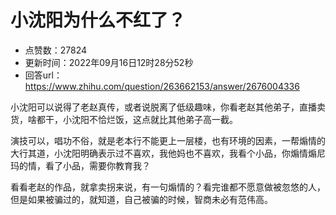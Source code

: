 # 小沈阳为什么不红了？
- 点赞数：27824
- 更新时间：2022年09月16日12时28分52秒
- 回答url：https://www.zhihu.com/question/263662153/answer/2676004336
<body>
 <p data-pid="grRdWLva">小沈阳可以说得了老赵真传，或者说脱离了低级趣味，你看老赵其他弟子，直播卖货，啥都干，小沈阳不恰烂饭，这点就比其他弟子高一截。</p>
 <p data-pid="HmRqMtfp">演技可以，唱功不俗，就是老本行不能更上一层楼，也有环境的因素，一帮煽情的大行其道，小沈阳明确表示过不喜欢，我他妈也不喜欢，我看个小品，你煽情煽尼玛的情，看了小品，需要你教育我？</p>
 <p data-pid="QM_TE_rN">看看老赵的作品，就拿卖拐来说，有一句煽情的？看完谁都不愿意做被忽悠的人，但是如果被骗过的，就知道，自己被骗的时候，智商未必有范伟高。</p>
</body>